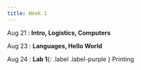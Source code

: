 ```yaml
---
title: Week 1
---
```


Aug 21
: **Intro, Logistics, Computers**
  
Aug 23
: **Languages, Hello World**

Aug 24
: **Lab 1**{: .label .label-purple } Printing

